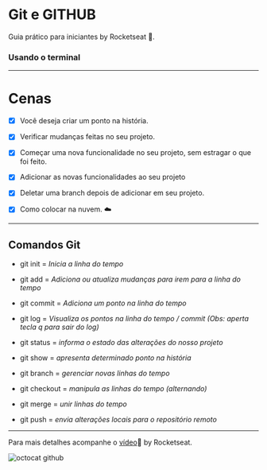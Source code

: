 # Git e GITHUB

Guia prático para iniciantes by Rocketseat :rocket:.

### Usando o terminal

***

# Cenas

- [x] Você deseja criar um ponto na história.

- [x] Verificar mudanças feitas no seu projeto.

- [x] Começar uma nova funcionalidade no seu projeto, sem estragar o que foi feito.

- [x] Adicionar as novas funcionalidades ao seu projeto

- [x] Deletar uma branch depois de adicionar em seu projeto.

- [x] Como colocar na nuvem.  :cloud:

***

## Comandos Git

* git init = *Inicia a linha do tempo*

* git add = *Adiciona ou atualiza mudanças para irem para a linha do tempo*

* git commit = *Adiciona um ponto na linha do tempo*

* git log = *Visualiza os pontos na linha do tempo / commit (Obs: aperta tecla q para sair do log)*

* git status = *informa o estado das alterações do nosso projeto*

* git show = *apresenta determinado ponto na história*

* git branch = *gerenciar novas linhas do tempo*

* git checkout = *manipula as linhas do tempo (alternando)*

* git merge = *unir linhas do tempo*

* git push = *envia alterações locais para o repositório remoto*

***

Para mais detalhes acompanhe o [vídeo](https://www.youtube.com/watch?v=2alg7MQ6_sI):rocket: by Rocketseat.

![octocat github](https://s3.us-east-2.amazonaws.com/upload-icon/uploads/icons/png/9484177861548141924-256.png)

